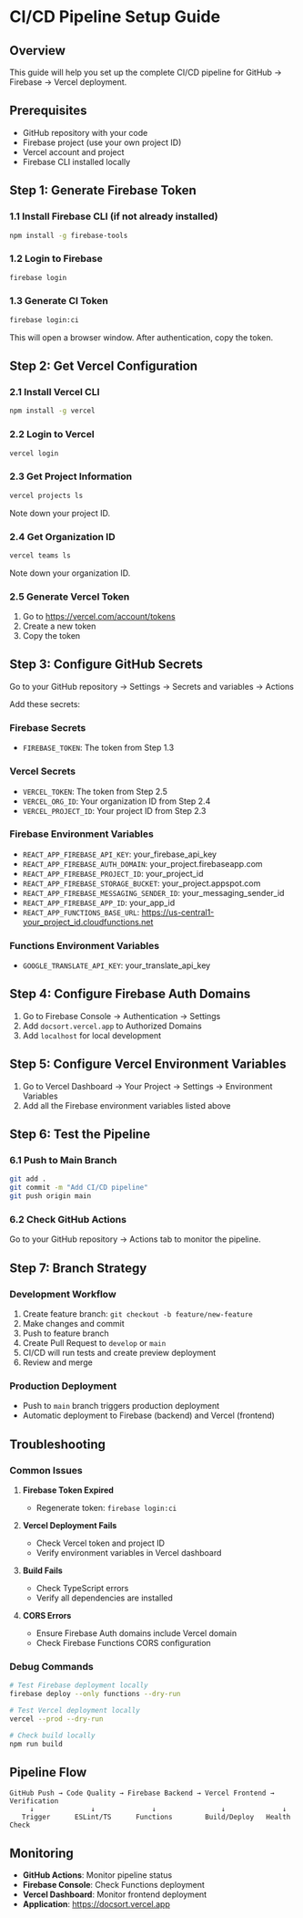 # CI/CD Pipeline Setup Guide

## Overview

This guide will help you set up the complete CI/CD pipeline for GitHub → Firebase → Vercel deployment.

## Prerequisites

- GitHub repository with your code
- Firebase project (use your own project ID)
- Vercel account and project
- Firebase CLI installed locally

## Step 1: Generate Firebase Token

### 1.1 Install Firebase CLI (if not already installed)

```bash
npm install -g firebase-tools
```

### 1.2 Login to Firebase

```bash
firebase login
```

### 1.3 Generate CI Token

```bash
firebase login:ci
```

This will open a browser window. After authentication, copy the token.

## Step 2: Get Vercel Configuration

### 2.1 Install Vercel CLI

```bash
npm install -g vercel
```

### 2.2 Login to Vercel

```bash
vercel login
```

### 2.3 Get Project Information

```bash
vercel projects ls
```

Note down your project ID.

### 2.4 Get Organization ID

```bash
vercel teams ls
```

Note down your organization ID.

### 2.5 Generate Vercel Token

1. Go to https://vercel.com/account/tokens
2. Create a new token
3. Copy the token

## Step 3: Configure GitHub Secrets

Go to your GitHub repository → Settings → Secrets and variables → Actions

Add these secrets:

### Firebase Secrets

- `FIREBASE_TOKEN`: The token from Step 1.3

### Vercel Secrets

- `VERCEL_TOKEN`: The token from Step 2.5
- `VERCEL_ORG_ID`: Your organization ID from Step 2.4
- `VERCEL_PROJECT_ID`: Your project ID from Step 2.3

### Firebase Environment Variables

- `REACT_APP_FIREBASE_API_KEY`: your_firebase_api_key
- `REACT_APP_FIREBASE_AUTH_DOMAIN`: your_project.firebaseapp.com
- `REACT_APP_FIREBASE_PROJECT_ID`: your_project_id
- `REACT_APP_FIREBASE_STORAGE_BUCKET`: your_project.appspot.com
- `REACT_APP_FIREBASE_MESSAGING_SENDER_ID`: your_messaging_sender_id
- `REACT_APP_FIREBASE_APP_ID`: your_app_id
- `REACT_APP_FUNCTIONS_BASE_URL`: https://us-central1-your_project_id.cloudfunctions.net

### Functions Environment Variables

- `GOOGLE_TRANSLATE_API_KEY`: your_translate_api_key

## Step 4: Configure Firebase Auth Domains

1. Go to Firebase Console → Authentication → Settings
2. Add `docsort.vercel.app` to Authorized Domains
3. Add `localhost` for local development

## Step 5: Configure Vercel Environment Variables

1. Go to Vercel Dashboard → Your Project → Settings → Environment Variables
2. Add all the Firebase environment variables listed above

## Step 6: Test the Pipeline

### 6.1 Push to Main Branch

```bash
git add .
git commit -m "Add CI/CD pipeline"
git push origin main
```

### 6.2 Check GitHub Actions

Go to your GitHub repository → Actions tab to monitor the pipeline.

## Step 7: Branch Strategy

### Development Workflow

1. Create feature branch: `git checkout -b feature/new-feature`
2. Make changes and commit
3. Push to feature branch
4. Create Pull Request to `develop` or `main`
5. CI/CD will run tests and create preview deployment
6. Review and merge

### Production Deployment

- Push to `main` branch triggers production deployment
- Automatic deployment to Firebase (backend) and Vercel (frontend)

## Troubleshooting

### Common Issues

1. **Firebase Token Expired**
   - Regenerate token: `firebase login:ci`

2. **Vercel Deployment Fails**
   - Check Vercel token and project ID
   - Verify environment variables in Vercel dashboard

3. **Build Fails**
   - Check TypeScript errors
   - Verify all dependencies are installed

4. **CORS Errors**
   - Ensure Firebase Auth domains include Vercel domain
   - Check Firebase Functions CORS configuration

### Debug Commands

```bash
# Test Firebase deployment locally
firebase deploy --only functions --dry-run

# Test Vercel deployment locally
vercel --prod --dry-run

# Check build locally
npm run build
```

## Pipeline Flow

```
GitHub Push → Code Quality → Firebase Backend → Vercel Frontend → Verification
     ↓              ↓              ↓                ↓              ↓
   Trigger      ESLint/TS      Functions        Build/Deploy   Health Check
```

## Monitoring

- **GitHub Actions**: Monitor pipeline status
- **Firebase Console**: Check Functions deployment
- **Vercel Dashboard**: Monitor frontend deployment
- **Application**: https://docsort.vercel.app
